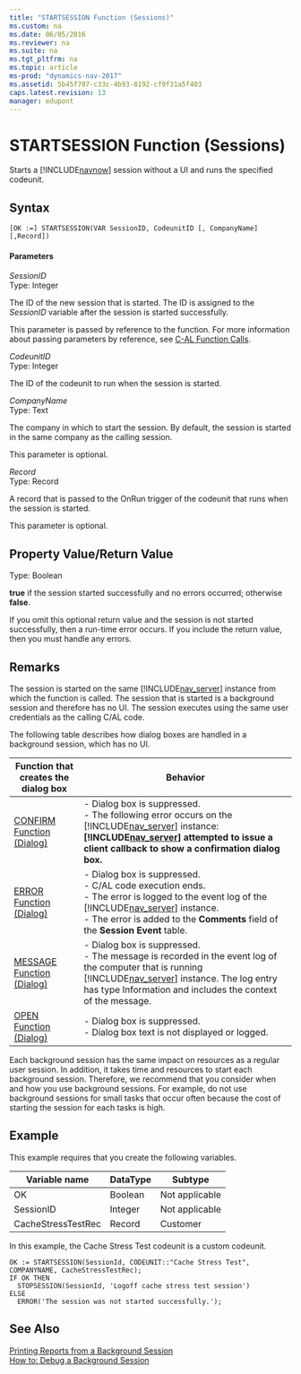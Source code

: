 ```yaml
---
title: "STARTSESSION Function (Sessions)"
ms.custom: na
ms.date: 06/05/2016
ms.reviewer: na
ms.suite: na
ms.tgt_pltfrm: na
ms.topic: article
ms-prod: "dynamics-nav-2017"
ms.assetid: 5b45f707-c33c-4b93-8192-cf9f31a5f403
caps.latest.revision: 13
manager: edupont
---
```

# STARTSESSION Function (Sessions)
Starts a [!INCLUDE[navnow](includes/navnow_md.md)] session without a UI and runs the specified codeunit.  
  
## Syntax  
  
```  
[OK :=] STARTSESSION(VAR SessionID, CodeunitID [, CompanyName] [,Record])  
```  
  
#### Parameters  
 *SessionID*  
 Type: Integer  
  
 The ID of the new session that is started. The ID is assigned to the *SessionID* variable after the session is started successfully.  
  
 This parameter is passed by reference to the function. For more information about passing parameters by reference, see [C-AL Function Calls](C-AL-Function-Calls.md).  
  
 *CodeunitID*  
 Type: Integer  
  
 The ID of the codeunit to run when the session is started.  
  
 *CompanyName*  
 Type: Text  
  
 The company in which to start the session. By default, the session is started in the same company as the calling session.  
  
 This parameter is optional.  
  
 *Record*  
 Type: Record  
  
 A record that is passed to the OnRun trigger of the codeunit that runs when the session is started.  
  
 This parameter is optional.  
  
## Property Value/Return Value  
 Type: Boolean  
  
 **true** if the session started successfully and no errors occurred; otherwise **false**.  
  
 If you omit this optional return value and the session is not started successfully, then a run-time error occurs. If you include the return value, then you must handle any errors.  
  
## Remarks  
 The session is started on the same [!INCLUDE[nav_server](includes/nav_server_md.md)] instance from which the function is called. The session that is started is a background session and therefore has no UI. The session executes using the same user credentials as the calling C/AL code.  
  
 The following table describes how dialog boxes are handled in a background session, which has no UI.  
  
|Function that creates the dialog box|Behavior|  
|------------------------------------------|--------------|  
|[CONFIRM Function \(Dialog\)](CONFIRM-Function--Dialog-.md)|-   Dialog box is suppressed.<br />-   The following error occurs on the [!INCLUDE[nav_server](includes/nav_server_md.md)] instance: **[!INCLUDE[nav_server](includes/nav_server_md.md)] attempted to issue a client callback to show a confirmation dialog box.**|  
|[ERROR Function \(Dialog\)](ERROR-Function--Dialog-.md)|-   Dialog box is suppressed.<br />-   C/AL code execution ends.<br />-   The error is logged to the event log of the [!INCLUDE[nav_server](includes/nav_server_md.md)] instance.<br />-   The error is added to the **Comments** field of the **Session Event** table.|  
|[MESSAGE Function \(Dialog\)](MESSAGE-Function--Dialog-.md)|-   Dialog box is suppressed.<br />-   The message is recorded in the event log of the computer that is running [!INCLUDE[nav_server](includes/nav_server_md.md)] instance. The log entry has type Information and includes the context of the message.|  
|[OPEN Function \(Dialog\)](OPEN-Function--Dialog-.md)|-   Dialog box is suppressed.<br />-   Dialog box text is not displayed or logged.|  
  
 Each background session has the same impact on resources as a regular user session. In addition, it takes time and resources to start each background session. Therefore, we recommend that you consider when and how you use background sessions. For example, do not use background sessions for small tasks that occur often because the cost of starting the session for each tasks is high.  
  
## Example  
 This example requires that you create the following variables.  
  
|Variable name|DataType|Subtype|  
|-------------------|--------------|-------------|  
|OK|Boolean|Not applicable|  
|SessionID|Integer|Not applicable|  
|CacheStressTestRec|Record|Customer|  
  
 In this example, the Cache Stress Test codeunit is a custom codeunit.  
  
```  
OK := STARTSESSION(SessionId, CODEUNIT::"Cache Stress Test", COMPANYNAME, CacheStressTestRec);  
IF OK THEN  
  STOPSESSION(SessionId, 'Logoff cache stress test session')  
ELSE  
  ERROR('The session was not started successfully.');  
```  
  
## See Also  
 [Printing Reports from a Background Session](Printing-Reports-from-a-Background-Session.md)   
 [How to: Debug a Background Session](How-to--Debug%20a%20Background%20Session.md)
